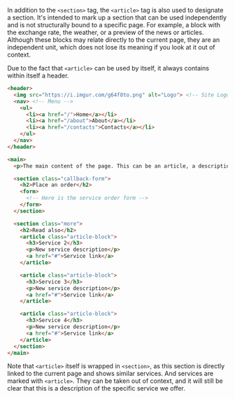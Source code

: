 
In addition to the `<section>` tag, the `<article>` tag is also used to designate a section. It's intended to mark up a section that can be used independently and is not structurally bound to a specific page. For example, a block with the exchange rate, the weather, or a preview of the news or articles. Although these blocks may relate directly to the current page, they are an independent unit, which does not lose its meaning if you look at it out of context.

Due to the fact that `<article>` can be used by itself, it always contains within itself a header.

```html
<header>
  <img src="https://i.imgur.com/g64f8to.png" alt="Logo"> <!-- Site Logo -->
  <nav> <!-- Menu -->
    <ul>
      <li><a href="/">Home</a></li>
      <li><a href="/about">About</a></li>
      <li><a href="/contacts">Contacts</a></li>
    </ul>
  </nav>
</header>

<main>
  <p>The main content of the page. This can be an article, a description of a service, data, contact information, or a form to order a service</p>

  <section class="callback-form">
    <h2>Place an order</h2>
    <form>
      <!-- Here is the service order form -->
    </form>
  </section>

  <section class="more">
    <h2>Read also</h2>
    <article class="article-block">
      <h3>Service 2</h3>
      <p>New service description</p>
      <a href="#">Service link</a>
    </article>

    <article class="article-block">
      <h3>Service 3</h3>
      <p>New service description</p>
      <a href="#">Service link</a>
    </article>

    <article class="article-block">
      <h3>Service 4</h3>
      <p>New service description</p>
      <a href="#">Service link</a>
    </article>
  </section>
</main>
```

Note that `<article>` itself is wrapped in `<section>`, as this section is directly linked to the current page and shows similar services. And services are marked with `<article>`. They can be taken out of context, and it will still be clear that this is a description of the specific service we offer.
